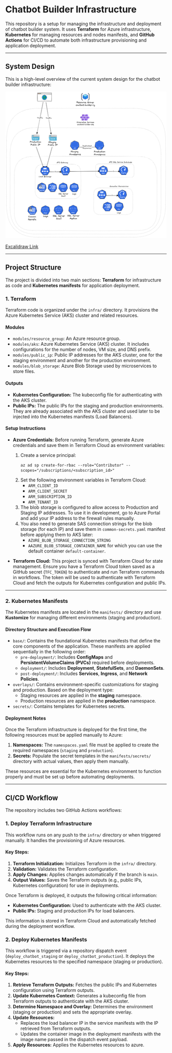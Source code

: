 # Chatbot Builder Infrastructure

This repository is a setup for managing the infrastructure and deployment of chatbot builder system. It
uses **Terraform** for Azure infrastructure, **Kubernetes** for managing resources and nodes manifests, and
**GitHub Actions** for CI/CD to automate both infrastructure provisioning and application deployment.

---

## System Design

This is a high-level overview of the current system design for the chatbot builder infrastructure:

![System Design](assets/SystemDesign.png)

[Excalidraw Link](https://excalidraw.com/#json=nKa96yFUpwbaOKTvDROFr,ZHFaCVB7NeUnLwoQiUmeNw)

---

## Project Structure

The project is divided into two main sections: **Terraform** for infrastructure as code and **Kubernetes manifests** for
application deployment.

### 1. Terraform

Terraform code is organized under the `infra/` directory. It provisions the Azure Kubernetes Service (AKS) cluster and
related resources.

#### Modules

- `modules/resource_group`: An Azure resource group.
- `modules/aks`: Azure Kubernetes Service (AKS) cluster. It includes configurations for
  the number of nodes, VM size, and DNS prefix.
- `modules/public_ip`: Public IP addresses for the AKS cluster, one for the staging
  environment and another for the production environment.
- `modules/blob_storage`: Azure Blob Storage used by microservices to store files.

#### Outputs

- **Kubernetes Configuration:** The kubeconfig file for authenticating with the AKS cluster.
- **Public IPs:** The public IPs for the staging and production environments. They are already associated with the AKS
  cluster and used later to be injected into the Kubernetes manifests (Load Balancers).

#### Setup Instructions

- **Azure Credentials:**
  Before running Terraform, generate Azure credentials and save them in Terraform Cloud as environment variables:

    1. Create a service principal:
       ```shell
       az ad sp create-for-rbac --role="Contributor" --scopes="/subscriptions/<subscription_id>"
       ```
    2. Set the following environment variables in Terraform Cloud:
        - `ARM_CLIENT_ID`
        - `ARM_CLIENT_SECRET`
        - `ARM_SUBSCRIPTION_ID`
        - `ARM_TENANT_ID`
    3. The blob storage is configured to allow access to Production and Staging IP addresses. To use it in development,
       go to Azure Portal and add your IP address to the firewall rules manually.
    4. You also need to generate SAS connection strings for the blob storage (for each IP) and save them in
       `common-secrets.yaml` manifest before applying them to AKS later:
        - `AZURE_BLOB_STORAGE_CONNECTION_STRING`
        - `AAZURE_BLOB_STORAGE_CONTAINER_NAME` for which you can use the default container `default-container`.

- **Terraform Cloud:**
  This project is synced with Terraform Cloud for state management. Ensure you have a Terraform Cloud token saved as a
  GitHub secret (`TFC_TOKEN`) to authenticate and run Terraform commands in workflows.
  The token will be used to authenticate with Terraform Cloud and fetch the outputs for Kubernetes configuration and
  public IPs.

---

### 2. Kubernetes Manifests

The Kubernetes manifests are located in the `manifests/` directory and use **Kustomize** for managing different
environments (staging and production).

#### Directory Structure and Execution Flow

- `base/`: Contains the foundational Kubernetes manifests that define the core components of the application. These
  manifests are applied sequentially in the following order:
    - `pre-deployment/`: Includes **ConfigMaps** and **PersistentVolumeClaims (PVCs)** required before deployments.
    - `deployment/`: Includes **Deployment**, **StatefulSets**, and **DaemonSets**.
    - `post-deployment/`: Includes **Services**, **Ingress**, and **Network Policies**.
- `overlays/`: Contains environment-specific customizations for staging and production.
  Based on the deployment type:
    - Staging resources are applied in the **staging** namespace.
    - Production resources are applied in the **production** namespace.
- `secrets/`: Contains templates for Kubernetes secrets.

#### Deployment Notes

Once the Terraform infrastructure is deployed for the first time, the following resources must be applied manually to
Azure:

1. **Namespaces:** The `namespaces.yaml` file must be applied to create the required namespaces (`staging` and
   `production`).
2. **Secrets:** Populate the secret templates in the `manifests/secrets/` directory with actual values, then apply them
   manually.

These resources are essential for the Kubernetes environment to function properly and must be set up before automating
deployments.

---

## CI/CD Workflow

The repository includes two GitHub Actions workflows:

### 1. Deploy Terraform Infrastructure

This workflow runs on any push to the `infra/` directory or when triggered manually. It handles the provisioning of
Azure resources.

#### Key Steps:

1. **Terraform Initialization:** Initializes Terraform in the `infra/` directory.
2. **Validation:** Validates the Terraform configuration.
3. **Apply Changes:** Applies changes automatically if the branch is `main`.
4. **Output Values:** Saves the Terraform outputs (e.g., public IPs, Kubernetes configuration) for use in deployments.

Once Terraform is deployed, it outputs the following critical information:

- **Kubernetes Configuration:** Used to authenticate with the AKS cluster.
- **Public IPs:** Staging and production IPs for load balancers.

This information is stored in Terraform Cloud and automatically fetched during the deployment workflow.

### 2. Deploy Kubernetes Manifests

This workflow is triggered via a repository dispatch event (`deploy_chatbot_staging` or `deploy_chatbot_production`). It
deploys the Kubernetes resources to the specified namespace (staging or production).

#### Key Steps:

1. **Retrieve Terraform Outputs:** Fetches the public IPs and Kubernetes configuration using Terraform outputs.
2. **Update Kubernetes Context:** Generates a kubeconfig file from Terraform outputs to authenticate with the AKS
   cluster.
3. **Determine Namespace and Overlay:** Determines the environment (staging or production) and sets the appropriate
   overlay.
4. **Update Resources:**
    - Replaces the load balancer IP in the service manifests with the IP retrieved from Terraform outputs.
    - Updates the container image in the deployment manifests with the image name passed in the dispatch event payload.
5. **Apply Resources:** Applies the Kubernetes resources to azure.
